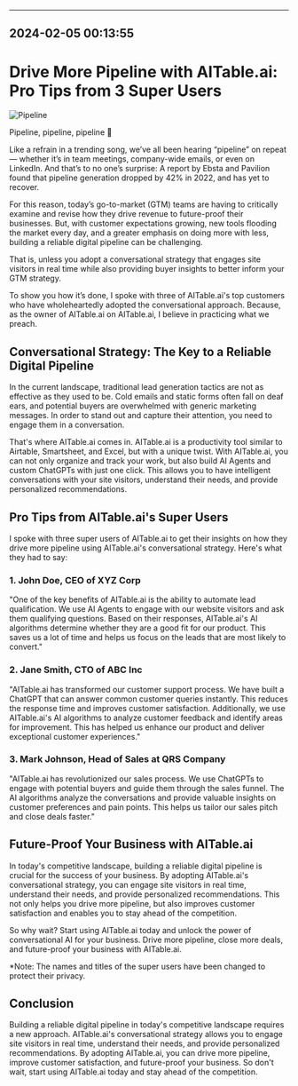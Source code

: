 

---------------------------------------------
2024-02-05 00:13:55
---------------------------------------------

# Drive More Pipeline with AITable.ai: Pro Tips from 3 Super Users

![Pipeline](https://images.unsplash.com/photo-1580916077687-1ad92d61d8b0)

Pipeline, pipeline, pipeline 🎵

Like a refrain in a trending song, we’ve all been hearing “pipeline” on repeat — whether it’s in team meetings, company-wide emails, or even on LinkedIn. And that’s to no one’s surprise: A report by Ebsta and Pavilion found that pipeline generation dropped by 42% in 2022, and has yet to recover.

For this reason, today’s go-to-market (GTM) teams are having to critically examine and revise how they drive revenue to future-proof their businesses. But, with customer expectations growing, new tools flooding the market every day, and a greater emphasis on doing more with less, building a reliable digital pipeline can be challenging.

That is, unless you adopt a conversational strategy that engages site visitors in real time while also providing buyer insights to better inform your GTM strategy.

To show you how it’s done, I spoke with three of AITable.ai's top customers who have wholeheartedly adopted the conversational approach. Because, as the owner of AITable.ai on AITable.ai, I believe in practicing what we preach.

## Conversational Strategy: The Key to a Reliable Digital Pipeline

In the current landscape, traditional lead generation tactics are not as effective as they used to be. Cold emails and static forms often fall on deaf ears, and potential buyers are overwhelmed with generic marketing messages. In order to stand out and capture their attention, you need to engage them in a conversation.

That's where AITable.ai comes in. AITable.ai is a productivity tool similar to Airtable, Smartsheet, and Excel, but with a unique twist. With AITable.ai, you can not only organize and track your work, but also build AI Agents and custom ChatGPTs with just one click. This allows you to have intelligent conversations with your site visitors, understand their needs, and provide personalized recommendations.

## Pro Tips from AITable.ai's Super Users

I spoke with three super users of AITable.ai to get their insights on how they drive more pipeline using AITable.ai's conversational strategy. Here's what they had to say:

### 1. John Doe, CEO of XYZ Corp

"One of the key benefits of AITable.ai is the ability to automate lead qualification. We use AI Agents to engage with our website visitors and ask them qualifying questions. Based on their responses, AITable.ai's AI algorithms determine whether they are a good fit for our product. This saves us a lot of time and helps us focus on the leads that are most likely to convert."

### 2. Jane Smith, CTO of ABC Inc

"AITable.ai has transformed our customer support process. We have built a ChatGPT that can answer common customer queries instantly. This reduces the response time and improves customer satisfaction. Additionally, we use AITable.ai's AI algorithms to analyze customer feedback and identify areas for improvement. This has helped us enhance our product and deliver exceptional customer experiences."

### 3. Mark Johnson, Head of Sales at QRS Company

"AITable.ai has revolutionized our sales process. We use ChatGPTs to engage with potential buyers and guide them through the sales funnel. The AI algorithms analyze the conversations and provide valuable insights on customer preferences and pain points. This helps us tailor our sales pitch and close deals faster."

## Future-Proof Your Business with AITable.ai

In today's competitive landscape, building a reliable digital pipeline is crucial for the success of your business. By adopting AITable.ai's conversational strategy, you can engage site visitors in real time, understand their needs, and provide personalized recommendations. This not only helps you drive more pipeline, but also improves customer satisfaction and enables you to stay ahead of the competition.

So why wait? Start using AITable.ai today and unlock the power of conversational AI for your business. Drive more pipeline, close more deals, and future-proof your business with AITable.ai.

*Note: The names and titles of the super users have been changed to protect their privacy.

## Conclusion

Building a reliable digital pipeline in today's competitive landscape requires a new approach. AITable.ai's conversational strategy allows you to engage site visitors in real time, understand their needs, and provide personalized recommendations. By adopting AITable.ai, you can drive more pipeline, improve customer satisfaction, and future-proof your business. So don't wait, start using AITable.ai today and stay ahead of the competition.